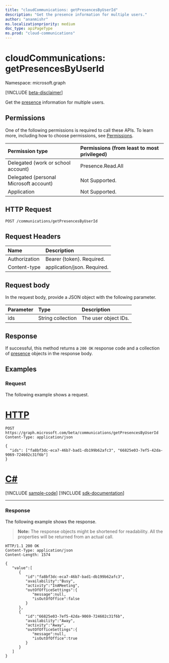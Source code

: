 ```yaml
---
title: "cloudCommunications: getPresencesByUserId"
description: "Get the presence information for multiple users."
author: "ananmishr"
ms.localizationpriority: medium
doc_type: apiPageType
ms.prod: "cloud-communications"
---
```


# cloudCommunications: getPresencesByUserId

Namespace: microsoft.graph

[!INCLUDE [beta-disclaimer](../../includes/beta-disclaimer.md)]

Get the [presence](../resources/presence.md) information for multiple users.

## Permissions
One of the following permissions is required to call these APIs. To learn more, including how to choose permissions, see [Permissions](/graph/permissions-reference).

| Permission type | Permissions (from least to most privileged)                  |
| :-------------- | :----------------------------------------------------------- |
| Delegated (work or school account)     | Presence.Read.All                         |
| Delegated (personal Microsoft account) | Not Supported.                         |
| Application                            | Not Supported.                                  |

## HTTP Request
<!-- { "blockType": "ignored" } -->
```http
POST /communications/getPresencesByUserId
```

## Request Headers
| Name          | Description               |
|:--------------|:--------------------------|
| Authorization | Bearer {token}. Required. |
|Content-type | application/json. Required. |


## Request body

In the request body, provide a JSON object with the following parameter.

| Parameter      | Type    |Description|
|:---------------|:--------|:----------|
|ids|String collection|The user object IDs.|

## Response

If successful, this method returns a `200 OK` response code and a collection of [presence](../resources/presence.md) objects in the response body.


## Examples

### Request
The following example shows a request.


# [HTTP](#tab/http)
<!-- {
  "blockType": "request",
  "name": "get-presence-multiple-users"
}-->

```http
POST https://graph.microsoft.com/beta/communications/getPresencesByUserId
Content-Type: application/json

{
  "ids": ["fa8bf3dc-eca7-46b7-bad1-db199b62afc3", "66825e03-7ef5-42da-9069-724602c31f6b"]
}
```

# [C#](#tab/csharp)
[!INCLUDE [sample-code](../includes/snippets/csharp/get-presence-multiple-users-csharp-snippets.md)]
[!INCLUDE [sdk-documentation](../includes/snippets/snippets-sdk-documentation-link.md)]

---

### Response
The following example shows the response.

> **Note:** The response objects might be shortened for readability. All the properties will be returned from an actual call.

<!-- {
  "blockType": "response",
  "name": "get-presence-multiple-users",
  "truncated": "true",
  "@odata.type": "microsoft.graph.presence"
}-->

```http
HTTP/1.1 200 OK
Content-Type: application/json
Content-Length: 1574

{
   "value":[
      {
         "id":"fa8bf3dc-eca7-46b7-bad1-db199b62afc3",
         "availability":"Busy",
         "activity":"InAMeeting",
         "outOfOfficeSettings":{
            "message":null,
            "isOutOfOffice":false
         }
      },
      {
         "id":"66825e03-7ef5-42da-9069-724602c31f6b",
         "availability":"Away",
         "activity":"Away",
         "outOfOfficeSettings":{
            "message":null,
            "isOutOfOffice":true
         }
      }
   ]
}
```

<!-- uuid: 8fcb5dbc-d5aa-4681-8e31-b001d5168d79
2015-10-25 14:57:30 UTC -->
<!--
{
  "type": "#page.annotation",
  "description": "List Presence Information",
  "keywords": "",
  "section": "documentation",
  "tocPath": "",
  "suppressions": [
  ]
}
-->


